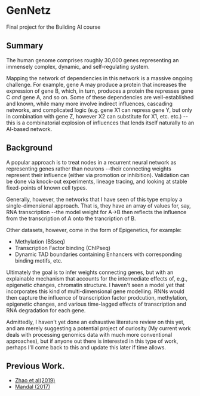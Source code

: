 # GenNetz

Final project for the Building AI course

## Summary

The human genome comprises roughly 30,000 genes representing an immensely complex, dynamic, and self-regulating system. 

Mapping the network of dependencies in this network is a massive ongoing challenge. For example, gene A may produce a protein that increases the expression of gene B, which, in turn, produces a protein the represses gene C _and_ gene A, and so on. Some of these dependencies are well-established and known, while many more involve indirect influences, cascading networks, and complicated logic (e.g. gene X1 can repress gene Y, but only in combination with gene Z, however X2 can substitute for X1, etc. etc.) --this is a combinatorial explosion of influences that lends itself naturally to an AI-based network.

## Background

A popular approach is to treat nodes in a recurrent neural network as representing genes rather than neurons --their connecting weights represent their influence (either via promotion or inhibition). Validation can be done via knock-out experiments, lineage tracing, and looking at stable fixed-points of known cell types.  

Generally, however, the networks that I have seen of this type employ a single-dimensional approach. That is, they have an array of values for, say, RNA transcription --the model weight for A->B then reflects the influence from the transcription of A onto the trancription of B. 

Other datasets, however, come in the form of Epigenetics, for example:
  * Methylation (BSseq)
  * Transcription Factor binding (ChIPseq)
  * Dynamic TAD boundaries containing Enhancers with corresponding binding motifs,
    etc.

Ultimately the goal is to infer weights connecting genes, but with an explainable mechanism that accounts for the intermediate effects of, e.g., epigenetic changes, chromatin structure. 
I haven't seen a model yet that incorporates this kind of multi-dimensional gene modelling. RNNs would then capture the influence of transcription factor prodcution, methylation, epigenetic changes, and various time-lagged effects of transcription and RNA degradation for each gene.

Admittedly, I haven't yet done an exhaustive literature review on this yet, and am merely suggesting a potential project of curiosity (My current work deals with processing genomics data with much more conventional approaches), but if anyone out there is interested in this type of work, perhaps I'll come back to this and update this later if time allows.


## Previous Work.
* [Zhao et al(2019)](https://shinlab.uconn.edu/wp-content/uploads/sites/2045/2020/01/bibmManuscript2019.pdf)
* [Mandal (2017) ](https://pubmed.ncbi.nlm.nih.gov/28659000/)
